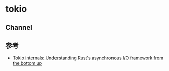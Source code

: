 # tokio

## Channel

## 参考

- [Tokio internals: Understanding Rust's asynchronous I/O framework from the bottom up](https://cafbit.com/post/tokio_internals/)